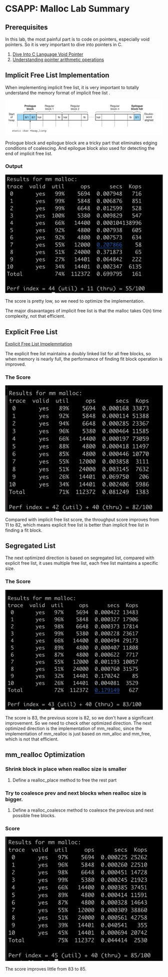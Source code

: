 
# CSAPP: Malloc Lab Summary 

## Prerequisites

In this lab, the most painful part is to code on pointers, especially void pointers. So it is very important to dive into pointers in C.

1. [Dive Into C Language Void Pointer](c_language_void_pointer.md)
2. [Understanding pointer arithmetic operations](c_understanding_pointer_arithmetic.md)

## Implicit Free List Implementation 

When implementing  implicit free list, it is very important to totally understand the memory format of implicit free list . 

![](image/implicit-free-list-mem-format.png)

Prologue block and epilogue block are a tricky part that eliminates edging conditions of coalescing. And epilogue block also used for detecting the end of implicit free list. 

### Output 

![](image/implicit-free-list-score.png)

The score is pretty low, so we need to optimize the implementation. 

The major disavantages of implicit free list is that the malloc takes O(n) time complexity, not that efficient. 

## Explicit Free List 

[Explicit Free List Impelemntation](data-structure/data-structure-explicit-free-list.md)

The explicit free list maintains a doubly linked list for all free blocks, so when memory is nearly full, the performance of finding fit  block operation is improved.

### The Score 

![](./image/explicit-free-list-score.png)

Compared with implicit free list score, the throughput score improves from 11 to 82, which means explicit free list is better than implicit free list in finding a fit block. 

## Segregated List 

The next optimized direction is based on segregated list, compared with explicit free list, it uses multiple free list, each free list maintains a specific size. 

### The Score 
![](./image/segregated-list-score.png)

The score is 83,  the previous score is 82, so we don't have a significant improvement.  So we need to check other optimized direction. The next optimized direction is the implementation of mm_realloc, since the implementation of mm_realloc is just based on mm_alloc and mm_free, which is not that efficient. 

## mm_realloc Optimization 

### Shrink block in place when realloc size is smaller

1. Define a realloc_place method to free the rest part 

### Try to coalesce prev and next blocks when realloc size is bigger. 

1. Define a realloc_coalesce method to coalesce the previous and next possible free blocks. 


### Score 

![](image/realloc-optimization-score.png)

The score improves little from 83 to 85. 

















